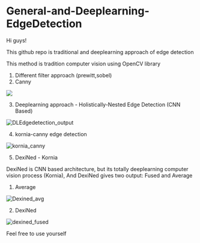 # General-and-Deeplearning-EdgeDetection

Hi guys!

This github repo is traditional and deeplearning approach of edge detection

This method is tradition computer vision using OpenCV library

1. Different filter approach (prewitt,sobel)
2. Canny

![](https://storage.googleapis.com/kaggle-forum-message-attachments/1966657/18217/1664684322721.jpeg)


3. Deeplearning approach - Holistically-Nested Edge Detection (CNN Based)

![DLEdgedetection_output](https://user-images.githubusercontent.com/75832198/198841957-49367b41-35f1-4a04-8a30-29a8fcad0b23.png)

4. kornia-canny edge detection


![kornia_canny](https://user-images.githubusercontent.com/75832198/200131453-f59d779a-f94f-4746-b82b-e77173bc5075.png)

5. DexiNed - Kornia

DexiNed is CNN based architecture, but its totally deeplearning computer vision process (Kornia), And DexiNed gives two output: Fused and Average

1. Average
   
![Dexined_avg](https://user-images.githubusercontent.com/75832198/200156376-1bc40c4e-ba71-4582-8df7-25a0017bfab6.png)

2. DexiNed

![dexined_fused](https://user-images.githubusercontent.com/75832198/200156378-99f5fd61-3aa2-4e3e-bb42-b7c5585e5e60.png)

Feel free to use yourself
